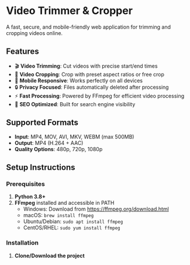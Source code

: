 # Video Trimmer & Cropper

A fast, secure, and mobile-friendly web application for trimming and cropping videos online.

## Features

- 🎬 **Video Trimming**: Cut videos with precise start/end times
- 🔲 **Video Cropping**: Crop with preset aspect ratios or free crop
- 📱 **Mobile Responsive**: Works perfectly on all devices
- 🔒 **Privacy Focused**: Files automatically deleted after processing
- ⚡ **Fast Processing**: Powered by FFmpeg for efficient video processing
- 🎯 **SEO Optimized**: Built for search engine visibility

## Supported Formats

- **Input**: MP4, MOV, AVI, MKV, WEBM (max 500MB)
- **Output**: MP4 (H.264 + AAC)
- **Quality Options**: 480p, 720p, 1080p

## Setup Instructions

### Prerequisites

1. **Python 3.8+**
2. **FFmpeg** installed and accessible in PATH
   - Windows: Download from https://ffmpeg.org/download.html
   - macOS: `brew install ffmpeg`
   - Ubuntu/Debian: `sudo apt install ffmpeg`
   - CentOS/RHEL: `sudo yum install ffmpeg`

### Installation

1. **Clone/Download the project**
